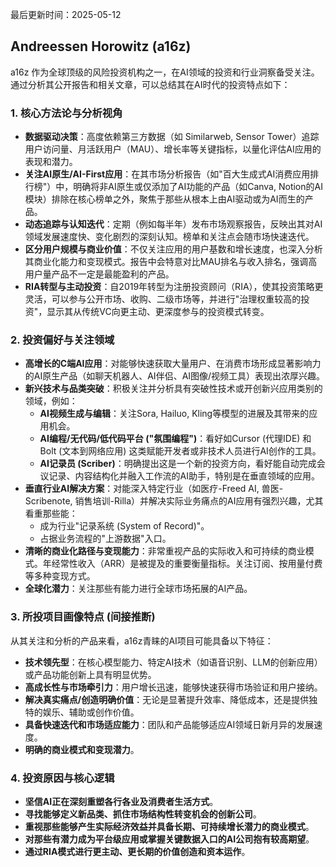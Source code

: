 最后更新时间：2025-05-12
## Andreessen Horowitz (a16z)

a16z 作为全球顶级的风险投资机构之一，在AI领域的投资和行业洞察备受关注。通过分析其公开报告和相关文章，可以总结其在AI时代的投资特点如下：

### 1. 核心方法论与分析视角

*   **数据驱动决策**：高度依赖第三方数据（如 Similarweb, Sensor Tower）追踪用户访问量、月活跃用户（MAU）、增长率等关键指标，以量化评估AI应用的表现和潜力。
*   **关注AI原生/AI-First应用**：在其市场分析报告（如"百大生成式AI消费应用排行榜"）中，明确将非AI原生或仅添加了AI功能的产品（如Canva, Notion的AI模块）排除在核心榜单之外，聚焦于那些从根本上由AI驱动或为AI而生的产品。
*   **动态追踪与认知迭代**：定期（例如每半年）发布市场观察报告，反映出其对AI领域发展速度快、变化剧烈的深刻认知。榜单和关注点会随市场快速迭代。
*   **区分用户规模与商业价值**：不仅关注应用的用户基数和增长速度，也深入分析其商业化能力和变现模式。报告中会特意对比MAU排名与收入排名，强调高用户量产品不一定是最能盈利的产品。
*   **RIA转型与主动投资**：自2019年转型为注册投资顾问（RIA），使其投资策略更灵活，可以参与公开市场、收购、二级市场等，并进行"治理权重较高的投资"，显示其从传统VC向更主动、更深度参与的投资模式转变。

### 2. 投资偏好与关注领域

*   **高增长的C端AI应用**：对能够快速获取大量用户、在消费市场形成显著影响力的AI原生产品（如聊天机器人、AI伴侣、AI图像/视频工具）表现出浓厚兴趣。
*   **新兴技术与品类突破**：积极关注并分析具有突破性技术或开创新兴应用类别的领域，例如：
    *   **AI视频生成与编辑**：关注Sora, Hailuo, Kling等模型的进展及其带来的应用机会。
    *   **AI编程/无代码/低代码平台 ("氛围编程")**：看好如Cursor (代理IDE) 和Bolt (文本到网络应用) 这类赋能开发者或非技术人员进行AI创作的工具。
    *   **AI记录员 (Scriber)**：明确提出这是一个新的投资方向，看好能自动完成会议记录、内容结构化并融入工作流的AI助手，特别是在垂直领域的应用。
*   **垂直行业AI解决方案**：对能深入特定行业（如医疗-Freed AI, 兽医-Scribenote, 销售培训-Rilla）并解决实际业务痛点的AI应用有强烈兴趣，尤其看重那些能：
    *   成为行业"记录系统 (System of Record)"。
    *   占据业务流程的"上游数据"入口。
*   **清晰的商业化路径与变现能力**：非常重视产品的实际收入和可持续的商业模式。年经常性收入（ARR）是被提及的重要衡量指标。关注订阅、按用量付费等多种变现方式。
*   **全球化潜力**：关注那些有能力进行全球市场拓展的AI产品。

### 3. 所投项目画像特点 (间接推断)

从其关注和分析的产品来看，a16z青睐的AI项目可能具备以下特征：

*   **技术领先型**：在核心模型能力、特定AI技术（如语音识别、LLM的创新应用）或产品功能创新上具有明显优势。
*   **高成长性与市场牵引力**：用户增长迅速，能够快速获得市场验证和用户接纳。
*   **解决真实痛点/创造明确价值**：无论是显著提升效率、降低成本，还是提供独特的娱乐、辅助或创作价值。
*   **具备快速迭代和市场适应能力**：团队和产品能够适应AI领域日新月异的发展速度。
*   **明确的商业模式和变现潜力**。

### 4. 投资原因与核心逻辑

*   **坚信AI正在深刻重塑各行各业及消费者生活方式**。
*   **寻找能够定义新品类、抓住市场结构性转变机会的创新公司**。
*   **重视那些能够产生实际经济效益并具备长期、可持续增长潜力的商业模式**。
*   **对那些有潜力成为平台级应用或掌握关键数据入口的AI公司抱有较高期望**。
*   **通过RIA模式进行更主动、更长期的价值创造和资本运作**。 